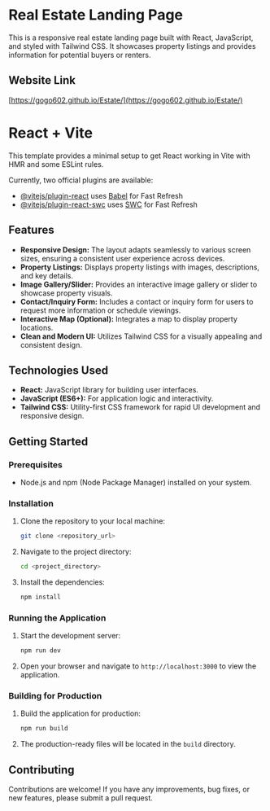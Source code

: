 # Real Estate Landing Page

This is a responsive real estate landing page built with React, JavaScript, and styled with Tailwind CSS. It showcases property listings and provides information for potential buyers or renters.

## Website Link

[https://gogo602.github.io/Estate/](https://gogo602.github.io/Estate/)

# React + Vite

This template provides a minimal setup to get React working in Vite with HMR and some ESLint rules.

Currently, two official plugins are available:

- [@vitejs/plugin-react](https://github.com/vitejs/vite-plugin-react/blob/main/packages/plugin-react/README.md) uses [Babel](https://babeljs.io/) for Fast Refresh
- [@vitejs/plugin-react-swc](https://github.com/vitejs/vite-plugin-react-swc) uses [SWC](https://swc.rs/) for Fast Refresh

## Features

* **Responsive Design:** The layout adapts seamlessly to various screen sizes, ensuring a consistent user experience across devices.
* **Property Listings:** Displays property listings with images, descriptions, and key details.
* **Image Gallery/Slider:** Provides an interactive image gallery or slider to showcase property visuals.
* **Contact/Inquiry Form:** Includes a contact or inquiry form for users to request more information or schedule viewings.
* **Interactive Map (Optional):** Integrates a map to display property locations.
* **Clean and Modern UI:** Utilizes Tailwind CSS for a visually appealing and consistent design.

## Technologies Used

* **React:** JavaScript library for building user interfaces.
* **JavaScript (ES6+):** For application logic and interactivity.
* **Tailwind CSS:** Utility-first CSS framework for rapid UI development and responsive design.

## Getting Started

### Prerequisites

* Node.js and npm (Node Package Manager) installed on your system.

### Installation

1.  Clone the repository to your local machine:

    ```bash
    git clone <repository_url>
    ```

2.  Navigate to the project directory:

    ```bash
    cd <project_directory>
    ```

3.  Install the dependencies:

    ```bash
    npm install
    ```

### Running the Application

1.  Start the development server:

    ```bash
    npm run dev
    ```

2.  Open your browser and navigate to `http://localhost:3000` to view the application.

### Building for Production

1.  Build the application for production:

    ```bash
    npm run build
    ```

2.  The production-ready files will be located in the `build` directory.


## Contributing

Contributions are welcome! If you have any improvements, bug fixes, or new features, please submit a pull request.

